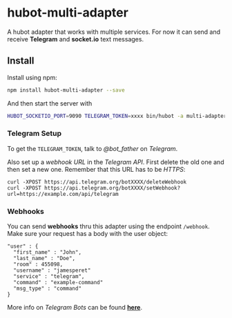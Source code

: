 # hubot-multi-adapter

A hubot adapter that works with multiple services. For now it can send and receive **Telegram** and **socket.io** text messages.

## Install

Install using npm:

```bash
npm install hubot-multi-adapter --save
```

And then start the server with

```bash
HUBOT_SOCKETIO_PORT=9090 TELEGRAM_TOKEN=xxxx bin/hubot -a multi-adapter
```

### Telegram Setup

To get the ```TELEGRAM_TOKEN```, talk to *@bot_father* on *Telegram*.

Also set up a *webhook URL* in the *Telegram API*. First delete the old one and then set a new one. Remember that this URL has to be *HTTPS*:

```
curl -XPOST https://api.telegram.org/botXXXX/deleteWebhook
curl -XPOST https://api.telegram.org/botXXXX/setWebhook?url=https://example.com/api/telegram
```

### Webhooks

You can send **webhooks** thru this adapter using the endpoint ```/webhook```. Make sure your request has a body with the user object:

```
"user" : {
  "first_name" : "John",
  "last_name" : "Doe",
  "room" : 455098,
  "username" : "jamesperet"
  "service" : "telegram",
  "command" : "example-command"
  "msg_type" : "command"
}
```

More info on *Telegram Bots* can be found [**here**](https://core.telegram.org/bots).
